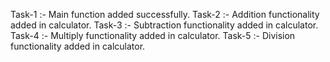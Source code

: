 Task-1 :- Main function added successfully.
Task-2 :- Addition functionality added in calculator.
Task-3 :- Subtraction functionality added in calculator.
Task-4 :- Multiply functionality added in calculator.
Task-5 :- Division functionality added in calculator.
